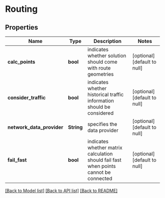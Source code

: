 # Routing

## Properties
Name | Type | Description | Notes
------------ | ------------- | ------------- | -------------
**calc_points** | **bool** | indicates whether solution should come with route geometries | [optional] [default to null]
**consider_traffic** | **bool** | indicates whether historical traffic information should be considered | [optional] [default to null]
**network_data_provider** | **String** | specifies the data provider | [optional] [default to null]
**fail_fast** | **bool** | indicates whether matrix calculation should fail fast when points cannot be connected | [optional] [default to null]

[[Back to Model list]](../README.md#documentation-for-models) [[Back to API list]](../README.md#documentation-for-api-endpoints) [[Back to README]](../README.md)


